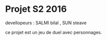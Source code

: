 # Projet S2 2016
devellopeurs : SALMI bilal , SUN steave

ce projet est un jeu de duel avec personnages.


